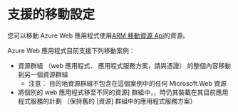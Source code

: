 <properties
    pageTitle="將 Web 應用程式資源移到另一個資源群組"
    description="說明位置您可以 Web 應用程式與應用程式服務從某個資源群組移到另一個的案例。"
    services="app-service"
    documentationCenter=""
    authors="ZainRizvi"
    manager="wpickett"
    editor=""/>

<tags
    ms.service="app-service"
    ms.workload="web"
    ms.tgt_pltfrm="na"
    ms.devlang="na"
    ms.topic="article"
    ms.date="01/04/2016"
    ms.author="zarizvi"/>
    
# <a name="supported-move-configurations"></a>支援的移動設定

您可以移動 Azure Web 應用程式使用[ARM 移動資源 Api](../resource-group-move-resources.md)的資源。

Azure Web 應用程式目前支援下列移動案例︰

* 資源群組 （web 應用程式、 應用程式服務方案，請與憑證） 的整個內容移動到另一個資源群組 
    * 注意︰ 目的地資源群組不包含在這個案例中的任何 Microsoft.Web 資源
* 將個別的 web 應用程式移至不同的資源] 群組中，，時仍其裝載在其目前應用程式服務的計劃 （保持舊的 [資源] 群組中的應用程式服務方案）
